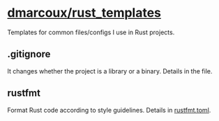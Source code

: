 # <a href="https://github.com/dmarcoux/rust_templates">dmarcoux/rust_templates</a>

Templates for common files/configs I use in Rust projects.

## .gitignore

It changes whether the project is a library or a binary.
Details in the file.

## rustfmt

Format Rust code according to style guidelines.
Details in [rustfmt.toml](./rustfmt.toml).
